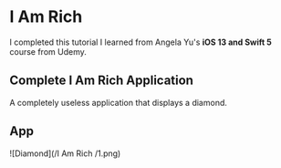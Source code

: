 # I Am Rich

I completed this tutorial I learned from Angela Yu's <b>iOS 13 and Swift 5</b> course from Udemy.

## Complete I Am Rich Application

A completely useless application that displays a diamond.

## App
![Diamond](/I Am Rich /1.png)


